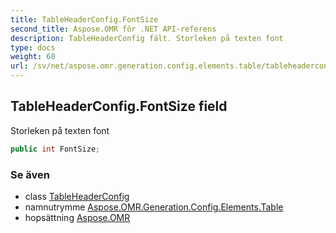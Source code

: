 ```yaml
---
title: TableHeaderConfig.FontSize
second_title: Aspose.OMR för .NET API-referens
description: TableHeaderConfig fält. Storleken på texten font
type: docs
weight: 60
url: /sv/net/aspose.omr.generation.config.elements.table/tableheaderconfig/fontsize/
---
```

## TableHeaderConfig.FontSize field

Storleken på texten font

```csharp
public int FontSize;
```

### Se även

* class [TableHeaderConfig](../)
* namnutrymme [Aspose.OMR.Generation.Config.Elements.Table](../../tableheaderconfig/)
* hopsättning [Aspose.OMR](../../../)


